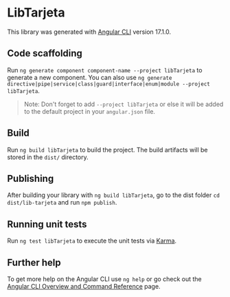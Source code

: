 # LibTarjeta

This library was generated with [Angular CLI](https://github.com/angular/angular-cli) version 17.1.0.

## Code scaffolding

Run `ng generate component component-name --project libTarjeta` to generate a new component. You can also use `ng generate directive|pipe|service|class|guard|interface|enum|module --project libTarjeta`.
> Note: Don't forget to add `--project libTarjeta` or else it will be added to the default project in your `angular.json` file. 

## Build

Run `ng build libTarjeta` to build the project. The build artifacts will be stored in the `dist/` directory.

## Publishing

After building your library with `ng build libTarjeta`, go to the dist folder `cd dist/lib-tarjeta` and run `npm publish`.

## Running unit tests

Run `ng test libTarjeta` to execute the unit tests via [Karma](https://karma-runner.github.io).

## Further help

To get more help on the Angular CLI use `ng help` or go check out the [Angular CLI Overview and Command Reference](https://angular.io/cli) page.
